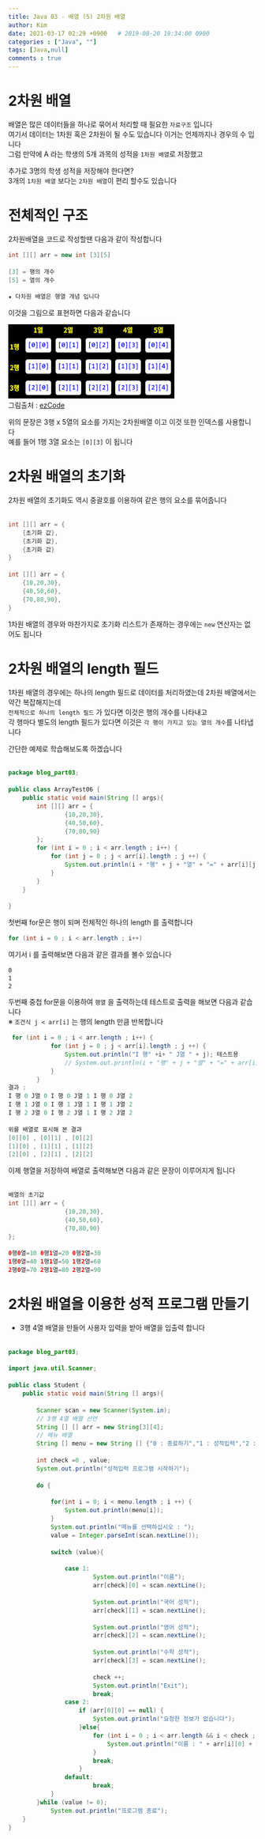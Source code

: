```yaml
---
title: Java 03 - 배열 (5) 2차원 배열
author: Kim
date: 2021-03-17 02:29 +0900   # 2019-08-20 19:34:00 0900
categories : ["Java", ""]
tags: [Java,null]
comments : true
---
```


# 2차원 배열

배열은 많은 데이터들을 하나로 묶어서 처리할 때 필요한 `` 자료구조 `` 입니다<br>
여기서 데이터는 1차원 혹은 2차원이 될 수도 있습니다 이거는 언제까지나 경우의 수 입니다<br>
그럼 만약에 A 라는 학생의 5개 과목의 성적을 `` 1차원 배열 ``로 저장했고<br>

추가로 3명의 학생 성적을 저장해야 한다면?<br>
3개의 ``1차원 배열`` 보다는 `` 2차원 배열 ``이 편리 할수도 있습니다<br> 

# 전체적인 구조

2차원배열을 코드로 작성할땐 다음과 같이 작성합니다

```java
int [][] arr = new int [3][5]

[3] = 행의 개수
[5] = 열의 개수

★ 다차원 배열은 행열 개념 입니다
```

이것을 그림으로 표현하면 다음과 같습니다

<img src = "/post/images/2array.png"><br>
그림출처 : <a href = "http://ezcode.kr/study/view/50">ezCode</a>

위의 문장은 3행 x 5열의 요소를 가지는 2차원배열 이고 이것 또한 인덱스를 사용합니다<br>
예를 들어 1행 3열 요소는 `` [0][3] `` 이 됩니다<br>

# 2차원 배열의 초기화

2차원 배열의 초기화도 역시 중괄호를 이용하여 같은 행의 요소를 묶어줍니다<br> 
```java

int [][] arr = { 
    {초기화 값},
    {초기화 값},
    {초기화 값}
}

int [][] arr = {
    {10,20,30},
    {40,50,60},
    {70,80,90},
}
```
1차원 배열의 경우와 마찬가지로 초기화 리스트가 존재하는 경우에는 `` new `` 연산자는 없어도 됩니다<br>

# 2차원 배열의 length 필드

1차원 배열의 경우에는 하나의 length 필드로 데이터를 처리하였는데 2차원 배열에서는 약간 복잡해지는데<br>
``전체적으로 하나의 length 필드`` 가 있다면 이것은 행의 개수를 나타내고<br>
각 행마다 별도의 length 필드가 있다면 이것은 ``각 행이 가지고 있는 열의 개수``를 나타냅니다<br>

간단한 예제로 학습해보도록 하겠습니다<br>

```java

package blog_part03;

public class ArrayTest06 {
    public static void main(String [] args){
        int [][] arr = {
                {10,20,30},
                {40,50,60},
                {70,80,90}
        };
        for (int i = 0 ; i < arr.length ; i++) {
            for (int j = 0 ; j < arr[i].length ; j ++) {
                System.out.println(i + "행" + j + "열" + "=" + arr[i][j]);
            }
        }
    }

}
```
첫번째 for문은 행이 되며 전체적인 하나의 length 를 출력합니다 <br>
```java
for (int i = 0 ; i < arr.length ; i++)
 ```
여기서 i 를 출력해보면 다음과 같은 결과를 볼수 있습니다<br>
```
0
1
2
```

두번째 중첩 for문을 이용하여 `` 행열 `` 을 출력하는데 테스트로 출력을 해보면 다음과 같습니다<br>
※ ``조건식 j < arr[i]`` 는 행의 length 만큼 반복합니다 
```java
 for (int i = 0 ; i < arr.length ; i++) {
            for (int j = 0 ; j < arr[i].length ; j ++) {
                System.out.println("I 행" +i+ " J열 " + j); 테스트용
                // System.out.println(i + "행" + j + "열" + "=" + arr[i][j]);
            }
        }
결과 : 
I 행 0 J열 0 I 행 0 J열 1 I 행 0 J열 2 
I 행 1 J열 0 I 행 1 J열 1 I 행 1 J열 2
I 행 2 J열 0 I 행 2 J열 1 I 행 2 J열 2

위를 배열로 표시해 본 결과
[0][0] , [0][1] , [0][2]
[1][0] , [1][1] , [1][2]
[2][0] , [2][1] , [2][2]
```
이제 행열을 저장하여 배열로 출력해보면 다음과 같은 문장이 이루어지게 됩니다<br>
```java

배열의 초기값 
int [][] arr = {
                {10,20,30},
                {40,50,60},
                {70,80,90}
};

0행0열=10 0행1열=20 0행2열=30
1행0열=40 1행1열=50 1행2열=60
2행0열=70 2행1열=80 2행2열=90

```


# 2차원 배열을 이용한 성적 프로그램 만들기

* 3행 4열 배열을 만들어 사용자 입력을 받아 배열을 입출력 합니다

```java

package blog_part03;

import java.util.Scanner;

public class Student {
    public static void main(String [] args){

        Scanner scan = new Scanner(System.in);
        // 3행 4열 배열 선언
        String [] [] arr = new String[3][4];
        // 메뉴 배열
        String [] menu = new String [] {"0 : 종료하기","1 : 성적입력","2 : 전체 출력"};

        int check =0 , value;
        System.out.println("성적입력 프로그램 시작하기");

        do {

            for(int i = 0; i < menu.length ; i ++) {
                System.out.println(menu[i]);
            }
            System.out.println("메뉴를 선택하십시오 : ");
            value = Integer.parseInt(scan.nextLine());

            switch (value){

                case 1:
                        System.out.println("이름");
                        arr[check][0] = scan.nextLine();

                        System.out.println("국어 성적");
                        arr[check][1] = scan.nextLine();

                        System.out.println("영어 성적");
                        arr[check][2] = scan.nextLine();

                        System.out.println("수학 성적");
                        arr[check][3] = scan.nextLine();

                        check ++;
                        System.out.println("Exit");
                        break;
                case 2:
                    if (arr[0][0] == null) {
                        System.out.println("요청한 정보가 없습니다");
                    }else{
                        for (int i = 0 ; i < arr.length && i < check ;  i ++) {
                            System.out.println("이름 : " + arr[i][0] + "\n" + "국어 : " + arr[i][1] + "\n" + "영어 : " + arr[i][2] + "\n" + "수학 : " + arr[i][3]);
                        }
                        break;
                    }
                default:
                        break;
            }
        }while (value != 0);
            System.out.println("프로그램 종료");
    }
}
```